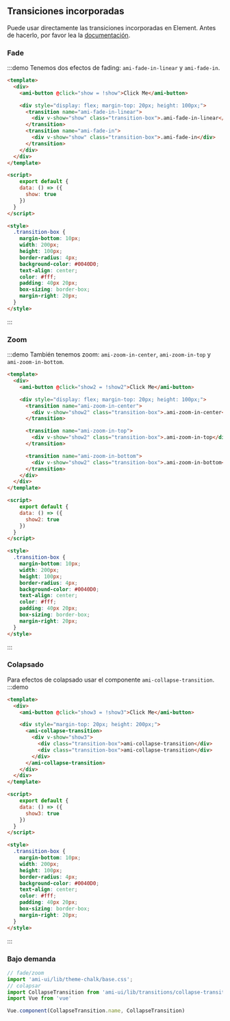 ## Transiciones incorporadas

Puede usar directamente las transiciones incorporadas en Element. Antes de hacerlo, por favor lea la [documentación](https://vuejs.org/v2/api/#transition).

### Fade

:::demo Tenemos dos efectos de fading: `ami-fade-in-linear` y `ami-fade-in`.

```html
<template>
  <div>
    <ami-button @click="show = !show">Click Me</ami-button>

    <div style="display: flex; margin-top: 20px; height: 100px;">
      <transition name="ami-fade-in-linear">
        <div v-show="show" class="transition-box">.ami-fade-in-linear</div>
      </transition>
      <transition name="ami-fade-in">
        <div v-show="show" class="transition-box">.ami-fade-in</div>
      </transition>
    </div>
  </div>
</template>

<script>
    export default {
    data: () => ({
      show: true
    })
  }
</script>

<style>
  .transition-box {
    margin-bottom: 10px;
    width: 200px;
    height: 100px;
    border-radius: 4px;
    background-color: #0040D0;
    text-align: center;
    color: #fff;
    padding: 40px 20px;
    box-sizing: border-box;
    margin-right: 20px;
  }
</style>
```
:::

### Zoom

:::demo También tenemos zoom: `ami-zoom-in-center`, `ami-zoom-in-top` y `ami-zoom-in-bottom`.

```html
<template>
  <div>
    <ami-button @click="show2 = !show2">Click Me</ami-button>

    <div style="display: flex; margin-top: 20px; height: 100px;">
      <transition name="ami-zoom-in-center">
        <div v-show="show2" class="transition-box">.ami-zoom-in-center</div>
      </transition>

      <transition name="ami-zoom-in-top">
        <div v-show="show2" class="transition-box">.ami-zoom-in-top</div>
      </transition>

      <transition name="ami-zoom-in-bottom">
        <div v-show="show2" class="transition-box">.ami-zoom-in-bottom</div>
      </transition>
    </div>
  </div>
</template>

<script>
    export default {
    data: () => ({
      show2: true
    })
  }
</script>

<style>
  .transition-box {
    margin-bottom: 10px;
    width: 200px;
    height: 100px;
    border-radius: 4px;
    background-color: #0040D0;
    text-align: center;
    color: #fff;
    padding: 40px 20px;
    box-sizing: border-box;
    margin-right: 20px;
  }
</style>
```
:::


### Colapsado

Para efectos de colapsado usar el componente `ami-collapse-transition`.
:::demo

```html
<template>
  <div>
    <ami-button @click="show3 = !show3">Click Me</ami-button>

    <div style="margin-top: 20px; height: 200px;">
      <ami-collapse-transition>
        <div v-show="show3">
          <div class="transition-box">ami-collapse-transition</div>
          <div class="transition-box">ami-collapse-transition</div>
        </div>
      </ami-collapse-transition>
    </div>
  </div>
</template>

<script>
    export default {
    data: () => ({
      show3: true
    })
  }
</script>

<style>
  .transition-box {
    margin-bottom: 10px;
    width: 200px;
    height: 100px;
    border-radius: 4px;
    background-color: #0040D0;
    text-align: center;
    color: #fff;
    padding: 40px 20px;
    box-sizing: border-box;
    margin-right: 20px;
  }
</style>
```
:::

### Bajo demanda

```js
// fade/zoom
import 'ami-ui/lib/theme-chalk/base.css';
// colapsar
import CollapseTransition from 'ami-ui/lib/transitions/collapse-transition';
import Vue from 'vue'

Vue.component(CollapseTransition.name, CollapseTransition)
```
